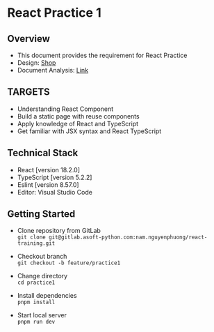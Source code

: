 # React Practice 1

## Overview

- This document provides the requirement for React Practice
- Design: [Shop](https://www.figma.com/file/q2xRhMCyIeQs0nxiew6Wk9/E-commerce-Website-Template-(Freebie)-(Community)?type=design&node-id=0-1&mode=design&t=OAZyTGlin42aaKxx-0)
- Document Analysis: [Link](https://docs.google.com/document/d/1SHFQbFteBloQfQItL5E0HQ6fSKGcVK627kIwTDrL764/edit?usp=sharing)

## TARGETS

- Understanding React Component
- Build a static page with reuse components
- Apply knowledge of React and TypeScript
- Get familiar with JSX syntax and React TypeScript


## Technical Stack

- React [version 18.2.0]
- TypeScript [version 5.2.2]
- Eslint [version 8.57.0]
- Editor: Visual Studio Code

## Getting Started

- Clone repository from GitLab  
```git clone git@gitlab.asoft-python.com:nam.nguyenphuong/react-training.git```

- Checkout branch   
```git checkout -b feature/practice1```

- Change directory   
```cd practice1```

- Install dependencies   
```pnpm install```

- Start local server   
```pnpm run dev```
